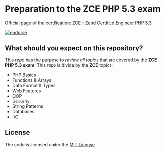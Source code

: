 Preparation to the ZCE PHP 5.3 exam
===================================

Official page of the certification:
[ZCE - Zend Certified Engineer PHP 5.3](http://www.zend.com/services/certification/php-5-certification/)

[![endorse](http://api.coderwall.com/danielcsgomes/endorsecount.png)](http://coderwall.com/danielcsgomes)

## What should you expect on this repository?
This _repo_ has the purpose to _review all topics_ that are covered by the **ZCE PHP 5.3 exam**.
This _repo_ is divide by the **ZCE** topics:

* PHP Basics
* Functions & Arrays
* Data Format & Types
* Web Features
* OOP
* Security
* String Patterns
* Databases
* I/O

## License
The code is licensed under the [MIT License](https://github.com/danielcsgomes/ZCE-ExamPreparation/blob/master/LICENSE)
